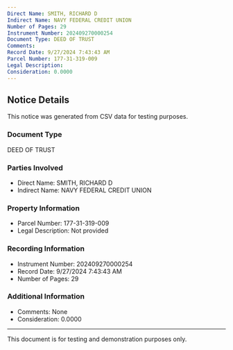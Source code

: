 ```yaml
---
Direct Name: SMITH, RICHARD D
Indirect Name: NAVY FEDERAL CREDIT UNION
Number of Pages: 29
Instrument Number: 202409270000254
Document Type: DEED OF TRUST
Comments: 
Record Date: 9/27/2024 7:43:43 AM
Parcel Number: 177-31-319-009
Legal Description: 
Consideration: 0.0000
---
```


## Notice Details

This notice was generated from CSV data for testing purposes.

### Document Type
DEED OF TRUST

### Parties Involved
- Direct Name: SMITH, RICHARD D
- Indirect Name: NAVY FEDERAL CREDIT UNION

### Property Information
- Parcel Number: 177-31-319-009
- Legal Description: Not provided

### Recording Information
- Instrument Number: 202409270000254
- Record Date: 9/27/2024 7:43:43 AM
- Number of Pages: 29

### Additional Information
- Comments: None
- Consideration: 0.0000

---

This document is for testing and demonstration purposes only.
